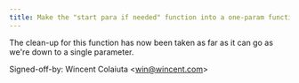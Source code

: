 ```yaml
---
title: Make the "start para if needed" function into a one-param function (wikitext, a9ad57d)
---
```


The clean-up for this function has now been taken as far as it can go as we're down to a single parameter.

Signed-off-by: Wincent Colaiuta &lt;win@wincent.com&gt;
